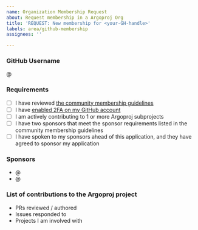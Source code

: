 ```yaml
---
name: Organization Membership Request
about: Request membership in a Argoproj Org
title: 'REQUEST: New membership for <your-GH-handle>'
labels: area/github-membership
assignees: ''

---
```


### GitHub Username

@<your-GH-handle>

### Requirements
- [ ] I have reviewed [the community membership guidelines](https://github.com/argoproj/argoproj/blob/master/community/membership.md)
- [ ] I have [enabled 2FA on my GitHub account](https://github.com/settings/security)
- [ ] I am actively contributing to 1 or more Argoproj subprojects
- [ ] I have two sponsors that meet the sponsor requirements listed in the community membership guidelines
- [ ] I have spoken to my sponsors ahead of this application, and they have agreed to sponsor my application

### Sponsors
- @<sponsor-1>
- @<sponsor-2>

### List of contributions to the Argoproj project
- PRs reviewed / authored
- Issues responded to
- Projects I am involved with
